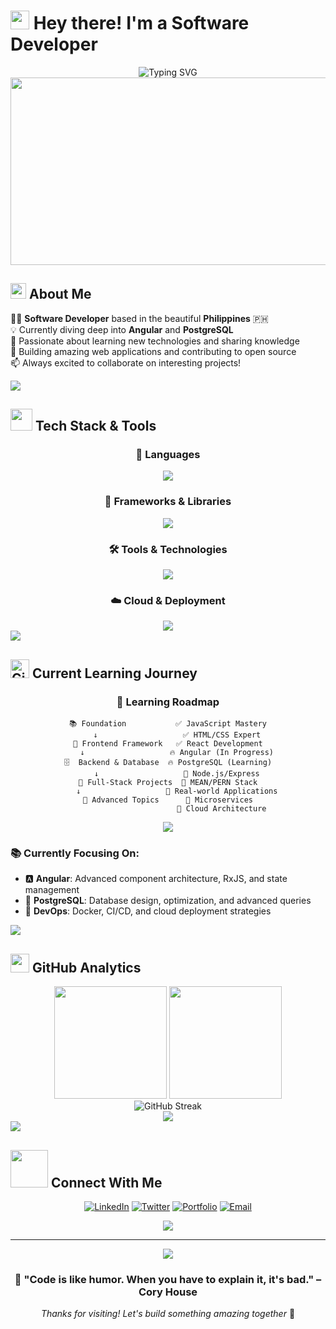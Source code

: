 # <img src="https://raw.githubusercontent.com/MartinHeinz/MartinHeinz/master/wave.gif" width="30px" height="30px" /> Hey there! I'm a Software Developer

<div align="center">
  <img src="https://readme-typing-svg.herokuapp.com?font=Fira+Code&size=32&duration=2800&pause=2000&color=A9FEF7&center=true&vCenter=true&width=940&lines=Software+Developer+%F0%9F%87%B5%F0%9F%87%AD;Learning+Angular+%26+PostgreSQL;Building+Amazing+Web+Applications;Open+Source+Enthusiast" alt="Typing SVG" />
</div>

<div align="center">
  <img src="https://media.giphy.com/media/dWesBcTLavkZuG35MI/giphy.gif" width="600" height="300"/>
</div>

## <img src="https://media2.giphy.com/media/QssGEmpkyEOhBCb7e1/giphy.gif?cid=ecf05e47a0n3gi1bfqntqmob8g9aid1oyj2wr3ds3mg700bl&rid=giphy.gif" width="25"> About Me

🧑‍💻 **Software Developer** based in the beautiful **Philippines** 🇵🇭  
💡 Currently diving deep into **Angular** and **PostgreSQL**  
🌱 Passionate about learning new technologies and sharing knowledge  
🚀 Building amazing web applications and contributing to open source  
📫 Always excited to collaborate on interesting projects!  

<img src="https://user-images.githubusercontent.com/73097560/115834477-dbab4500-a447-11eb-908a-139a6edaec5c.gif">

## <img src="https://media.giphy.com/media/iY8CRBdQXODJSCERIr/giphy.gif" width="35"> Tech Stack & Tools

<div align="center">

### 🚀 Languages
<img src="https://skillicons.dev/icons?i=js,ts,python,java,html,css" />

### 🎯 Frameworks & Libraries  
<img src="https://skillicons.dev/icons?i=angular,react,nodejs,express,django,flask" />

### 🛠️ Tools & Technologies
<img src="https://skillicons.dev/icons?i=git,github,vscode,docker,postgres,mysql,mongodb" />

### ☁️ Cloud & Deployment
<img src="https://skillicons.dev/icons?i=aws,vercel,netlify,heroku" />

</div>

<img src="https://user-images.githubusercontent.com/73097560/115834477-dbab4500-a447-11eb-908a-139a6edaec5c.gif">

## <img src="https://media.giphy.com/media/W5eoZHPpUx9sapR0eu/giphy.gif" width="30px" alt="Git"/> Current Learning Journey

<div align="center">
  
### 🎯 Learning Roadmap

```
📚 Foundation           ✅ JavaScript Mastery
    ↓                   ✅ HTML/CSS Expert
📖 Frontend Framework   ✅ React Development
    ↓                   🔥 Angular (In Progress)
🗄️  Backend & Database  🔥 PostgreSQL (Learning)
    ↓                   🎯 Node.js/Express
🚀 Full-Stack Projects  🎯 MEAN/PERN Stack
    ↓                   🎯 Real-world Applications
🌟 Advanced Topics      🔮 Microservices
                        🔮 Cloud Architecture
```

<div align="center">
  <img src="https://github-readme-streak-stats.herokuapp.com/?user=YOUR_USERNAME&theme=radical&hide_border=true&stroke=0000&background=0D1117&ring=e13b3a&fire=e13b3a&currStreakLabel=e13b3a" />
</div>

</div>

### 📚 Currently Focusing On:
- 🅰️ **Angular**: Advanced component architecture, RxJS, and state management
- 🐘 **PostgreSQL**: Database design, optimization, and advanced queries
- 🔧 **DevOps**: Docker, CI/CD, and cloud deployment strategies

<img src="https://user-images.githubusercontent.com/73097560/115834477-dbab4500-a447-11eb-908a-139a6edaec5c.gif">

## <img src="https://media.giphy.com/media/7j3hfyetwWQ3jAMsUK/giphy.gif" width="30"> GitHub Analytics

<div align="center">
  <img height="180em" src="https://github-readme-stats.vercel.app/api?username=YOUR_USERNAME&show_icons=true&theme=tokyonight&include_all_commits=true&count_private=true"/>
  <img height="180em" src="https://github-readme-stats.vercel.app/api/top-langs/?username=YOUR_USERNAME&layout=compact&theme=tokyonight"/>
</div>

<div align="center">
  <img src="https://github-readme-streak-stats.herokuapp.com/?user=YOUR_USERNAME&theme=tokyonight" alt="GitHub Streak" />
</div>

<div align="center">
  <img src="https://github-readme-activity-graph.vercel.app/graph?username=YOUR_USERNAME&theme=tokyo-night&bg_color=1a1b27&color=70a5fd&line=70a5fd&point=bf91f3&area=true&hide_border=true" />
</div>

<img src="https://user-images.githubusercontent.com/73097560/115834477-dbab4500-a447-11eb-908a-139a6edaec5c.gif">

## <img src="https://media.giphy.com/media/LnQjpWaON8nhr21vNW/giphy.gif" width="60"> Connect With Me

<div align="center">

[![LinkedIn](https://img.shields.io/badge/LinkedIn-0077B5?style=for-the-badge&logo=linkedin&logoColor=white)](YOUR_LINKEDIN)
[![Twitter](https://img.shields.io/badge/Twitter-1DA1F2?style=for-the-badge&logo=twitter&logoColor=white)](YOUR_TWITTER)
[![Portfolio](https://img.shields.io/badge/Portfolio-FF5722?style=for-the-badge&logo=todoist&logoColor=white)](YOUR_PORTFOLIO)
[![Email](https://img.shields.io/badge/Email-D14836?style=for-the-badge&logo=gmail&logoColor=white)](mailto:YOUR_EMAIL)

</div>

<div align="center">
  <img src="https://capsule-render.vercel.app/api?type=waving&color=gradient&height=60&section=footer"/>
</div>

---

<div align="center">
  <img src="https://komarev.com/ghpvc/?username=YOUR_USERNAME&color=blueviolet&style=flat-square&label=Profile+Views" />
</div>

<div align="center">
  
### 🎯 "Code is like humor. When you have to explain it, it's bad." – Cory House

*Thanks for visiting! Let's build something amazing together* 🚀

</div>
